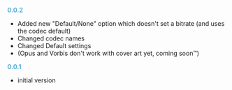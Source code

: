 
**<span style="color:#56adda">0.0.2</span>**
- Added new "Default/None" option which doesn't set a bitrate (and uses the codec default)
- Changed codec names
- Changed Default settings
- (Opus and Vorbis don't work with cover art yet, coming soon™)

**<span style="color:#56adda">0.0.1</span>**
- initial version
